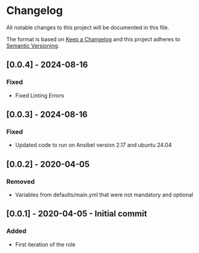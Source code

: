 # Changelog
All notable changes to this project will be documented in this file.

The format is based on [Keep a Changelog](http://keepachangelog.com/en/1.0.0/)
and this project adheres to [Semantic Versioning](http://semver.org/spec/v2.0.0.html).

## [0.0.4] - 2024-08-16
### Fixed
- Fixed Linting Errors

## [0.0.3] - 2024-08-16
### Fixed
- Updated code to run on Ansibel version 2.17 and ubuntu 24.04

## [0.0.2] - 2020-04-05
### Removed
- Variables from defaults/main.yml that were not mandatory and optional

## [0.0.1] - 2020-04-05 -  Initial commit
### Added
- First iteration of the role